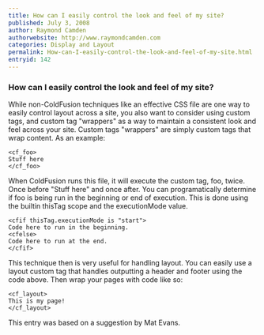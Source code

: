 ```yaml
---
title: How can I easily control the look and feel of my site?
published: July 3, 2008
author: Raymond Camden
authorwebsite: http://www.raymondcamden.com
categories: Display and Layout
permalink: How-can-I-easily-control-the-look-and-feel-of-my-site.html
entryid: 142
---
```


<h3>How can I easily control the look and feel of my site?</h3>

<p>
While non-ColdFusion techniques like an effective CSS file are one way to easily control layout across a site, you also want to consider using custom tags, and custom tag "wrappers" as a way to maintain a consistent look and feel across your site. Custom tags "wrappers" are simply custom tags that wrap content. As an example:
</p>

<pre><code class="language-markup">&lt;cf_foo&gt;
Stuff here
&lt;/cf_foo&gt;
</code></pre>

<p>
When ColdFusion runs this file, it will execute the custom tag, foo, twice. Once before "Stuff here" and once after. You can programatically determine if foo is being run in the beginning or end of execution. This is done using the builtin thisTag scope and the executionMode value.
</p>

<pre><code class="language-markup">&lt;cfif thisTag.executionMode is &quot;start&quot;&gt;
Code here to run in the beginning.
&lt;cfelse&gt;
Code here to run at the end.
&lt;/cfif&gt;
</code></pre>

<p>
This technique then is very useful for handling layout. You can easily use a layout custom tag that handles outputting a header and footer using the code above. Then wrap your pages with code like so:
</p>

<pre><code class="language-markup">&lt;cf_layout&gt;
This is my page!
&lt;/cf_layout&gt;
</code></pre>

<p>
This entry was based on a suggestion by Mat Evans.
</p>



